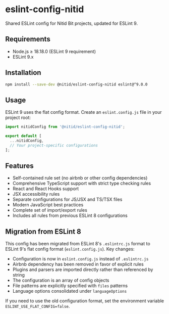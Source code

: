 # eslint-config-nitid

Shared ESLint config for Nitid Bit projects, updated for ESLint 9.

## Requirements

- Node.js ≥ 18.18.0 (ESLint 9 requirement)
- ESLint 9.x

## Installation

```bash
npm install --save-dev @nitid/eslint-config-nitid eslint@^9.0.0
```

## Usage

ESLint 9 uses the flat config format. Create an `eslint.config.js` file in your project root:

```js
import nitidConfig from '@nitid/eslint-config-nitid';

export default [
  ...nitidConfig,
  // Your project-specific configurations
];
```

## Features

- Self-contained rule set (no airbnb or other config dependencies)
- Comprehensive TypeScript support with strict type checking rules
- React and React Hooks support
- JSX accessibility rules
- Separate configurations for JS/JSX and TS/TSX files
- Modern JavaScript best practices
- Complete set of import/export rules
- Includes all rules from previous ESLint 8 configurations

## Migration from ESLint 8

This config has been migrated from ESLint 8's `.eslintrc.js` format to ESLint 9's flat config format (`eslint.config.js`). Key changes:

- Configuration is now in `eslint.config.js` instead of `.eslintrc.js`
- Airbnb dependency has been removed in favor of explicit rules
- Plugins and parsers are imported directly rather than referenced by string
- The configuration is an array of config objects
- File patterns are explicitly specified with `files` patterns
- Language options consolidated under `languageOptions`

If you need to use the old configuration format, set the environment variable `ESLINT_USE_FLAT_CONFIG=false`.
